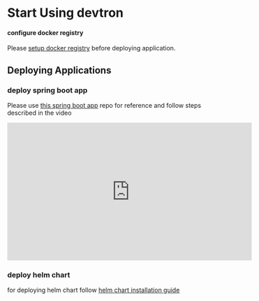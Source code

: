 # Start Using devtron

#### configure docker registry

Please [setup docker registry](../user-guide/global-configurations/container-registries.md) before deploying application.

## Deploying Applications

### deploy spring boot app

Please use [this spring boot app](https://github.com/nishant-d/demo.git) repo for reference and follow steps described in the video

<iframe width="560" height="315" src="https://www.youtube.com/embed/Tz01aKDqBAI&feature" title="" frameborder="0" allowfullscreen></iframe>

### deploy helm chart

for deploying helm chart follow [helm chart installation guide](../user-guide/deploy-chart/)

